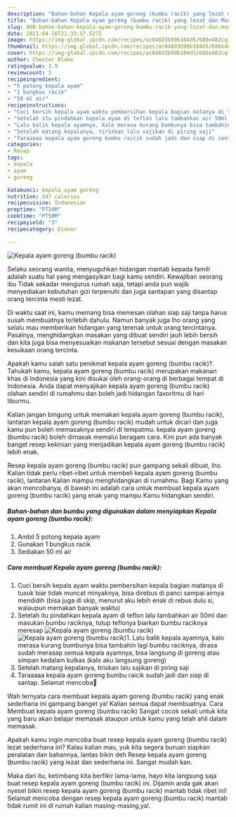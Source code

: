 ```yaml
---
description: "Bahan-bahan Kepala ayam goreng (bumbu racik) yang lezat dan Mudah Dibuat"
title: "Bahan-bahan Kepala ayam goreng (bumbu racik) yang lezat dan Mudah Dibuat"
slug: 800-bahan-bahan-kepala-ayam-goreng-bumbu-racik-yang-lezat-dan-mudah-dibuat
date: 2021-04-16T21:33:57.527Z
image: https://img-global.cpcdn.com/recipes/ac04603b99b104d5/680x482cq70/kepala-ayam-goreng-bumbu-racik-foto-resep-utama.jpg
thumbnail: https://img-global.cpcdn.com/recipes/ac04603b99b104d5/680x482cq70/kepala-ayam-goreng-bumbu-racik-foto-resep-utama.jpg
cover: https://img-global.cpcdn.com/recipes/ac04603b99b104d5/680x482cq70/kepala-ayam-goreng-bumbu-racik-foto-resep-utama.jpg
author: Chester Blake
ratingvalue: 3.9
reviewcount: 3
recipeingredient:
- "5 potong kepala ayam"
- "1 bungkus racik"
- "50 ml air"
recipeinstructions:
- "Cuci bersih kepala ayam waktu pembersihan kepala bagian matanya di tusuk biar tidak muncat minyaknya, bisa direbus di panci sampai airnya mendidih (bisa juga di skip, menurut aku lebih enak di rebus dulu si, walaupun memakan banyak waktu)"
- "Setelah itu pindahkan kepala ayam di teflon lalu tambahkan air 50ml dan masukan bumbu raciknya, tutup teflonya biarkan bumbu raciknya meresap"
- "Lalu balik kepala ayamnya, kalo merasa kurang bumbunya bisa tambahin lagi bumbu raciknya, dirasa sudah merasap semua kepala ayamnya, bisa langsung di goreng atau simpan kedalam kulkas (kalo aku langsung goreng)"
- "Setelah matang kepalanya, tiriskan lalu sajikan di piring saji"
- "Taraaaaa kepala ayam goreng bumbu raicik sudah jadi dan siap di santap. Selamat mencoba🤗"
categories:
- Resep
tags:
- kepala
- ayam
- goreng

katakunci: kepala ayam goreng 
nutrition: 247 calories
recipecuisine: Indonesian
preptime: "PT24M"
cooktime: "PT50M"
recipeyield: "3"
recipecategory: Dinner

---
```



![Kepala ayam goreng (bumbu racik)](https://img-global.cpcdn.com/recipes/ac04603b99b104d5/680x482cq70/kepala-ayam-goreng-bumbu-racik-foto-resep-utama.jpg)

Selaku seorang wanita, menyuguhkan hidangan mantab kepada famili adalah suatu hal yang mengasyikan bagi kamu sendiri. Kewajiban seorang ibu Tidak sekadar mengurus rumah saja, tetapi anda pun wajib menyediakan kebutuhan gizi terpenuhi dan juga santapan yang disantap orang tercinta mesti lezat.

Di waktu  saat ini, kamu memang bisa memesan olahan siap saji tanpa harus susah membuatnya terlebih dahulu. Namun banyak juga lho orang yang selalu mau memberikan hidangan yang terenak untuk orang tercintanya. Pasalnya, menghidangkan masakan yang dibuat sendiri jauh lebih bersih dan kita juga bisa menyesuaikan makanan tersebut sesuai dengan masakan kesukaan orang tercinta. 



Apakah kamu salah satu penikmat kepala ayam goreng (bumbu racik)?. Tahukah kamu, kepala ayam goreng (bumbu racik) merupakan makanan khas di Indonesia yang kini disukai oleh orang-orang di berbagai tempat di Indonesia. Anda dapat menyajikan kepala ayam goreng (bumbu racik) olahan sendiri di rumahmu dan boleh jadi hidangan favoritmu di hari liburmu.

Kalian jangan bingung untuk memakan kepala ayam goreng (bumbu racik), lantaran kepala ayam goreng (bumbu racik) mudah untuk dicari dan juga kamu pun boleh memasaknya sendiri di tempatmu. kepala ayam goreng (bumbu racik) boleh dimasak memalui beragam cara. Kini pun ada banyak banget resep kekinian yang menjadikan kepala ayam goreng (bumbu racik) lebih enak.

Resep kepala ayam goreng (bumbu racik) pun gampang sekali dibuat, lho. Kalian tidak perlu ribet-ribet untuk membeli kepala ayam goreng (bumbu racik), lantaran Kalian mampu menghidangkan di rumahmu. Bagi Kamu yang akan mencobanya, di bawah ini adalah cara untuk membuat kepala ayam goreng (bumbu racik) yang enak yang mampu Kamu hidangkan sendiri.

<!--inarticleads1-->

##### Bahan-bahan dan bumbu yang digunakan dalam menyiapkan Kepala ayam goreng (bumbu racik):

1. Ambil 5 potong kepala ayam
1. Gunakan 1 bungkus racik
1. Sediakan 50 ml air




<!--inarticleads2-->

##### Cara membuat Kepala ayam goreng (bumbu racik):

1. Cuci bersih kepala ayam waktu pembersihan kepala bagian matanya di tusuk biar tidak muncat minyaknya, bisa direbus di panci sampai airnya mendidih (bisa juga di skip, menurut aku lebih enak di rebus dulu si, walaupun memakan banyak waktu)
1. Setelah itu pindahkan kepala ayam di teflon lalu tambahkan air 50ml dan masukan bumbu raciknya, tutup teflonya biarkan bumbu raciknya meresap
<img src="https://img-global.cpcdn.com/steps/8f038a4481376174/160x128cq70/kepala-ayam-goreng-bumbu-racik-langkah-memasak-2-foto.jpg" alt="Kepala ayam goreng (bumbu racik)"><img src="https://img-global.cpcdn.com/steps/4d0546cee9747a9a/160x128cq70/kepala-ayam-goreng-bumbu-racik-langkah-memasak-2-foto.jpg" alt="Kepala ayam goreng (bumbu racik)">1. Lalu balik kepala ayamnya, kalo merasa kurang bumbunya bisa tambahin lagi bumbu raciknya, dirasa sudah merasap semua kepala ayamnya, bisa langsung di goreng atau simpan kedalam kulkas (kalo aku langsung goreng)
1. Setelah matang kepalanya, tiriskan lalu sajikan di piring saji
1. Taraaaaa kepala ayam goreng bumbu raicik sudah jadi dan siap di santap. Selamat mencoba🤗




Wah ternyata cara membuat kepala ayam goreng (bumbu racik) yang enak sederhana ini gampang banget ya! Kalian semua dapat membuatnya. Cara Membuat kepala ayam goreng (bumbu racik) Sangat cocok sekali untuk kita yang baru akan belajar memasak ataupun untuk kamu yang telah ahli dalam memasak.

Apakah kamu ingin mencoba buat resep kepala ayam goreng (bumbu racik) lezat sederhana ini? Kalau kalian mau, yuk kita segera buruan siapkan peralatan dan bahannya, lantas bikin deh Resep kepala ayam goreng (bumbu racik) yang lezat dan sederhana ini. Sangat mudah kan. 

Maka dari itu, ketimbang kita berfikir lama-lama, hayo kita langsung saja buat resep kepala ayam goreng (bumbu racik) ini. Dijamin anda gak akan nyesel bikin resep kepala ayam goreng (bumbu racik) mantab tidak ribet ini! Selamat mencoba dengan resep kepala ayam goreng (bumbu racik) mantab tidak rumit ini di rumah kalian masing-masing,ya!.

